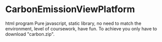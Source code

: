 # CarbonEmissionViewPlatform
 html program
Pure javascript, static library, no need to match the environment, level of coursework, have fun.
To achieve you only have to download "carbon.zip".
